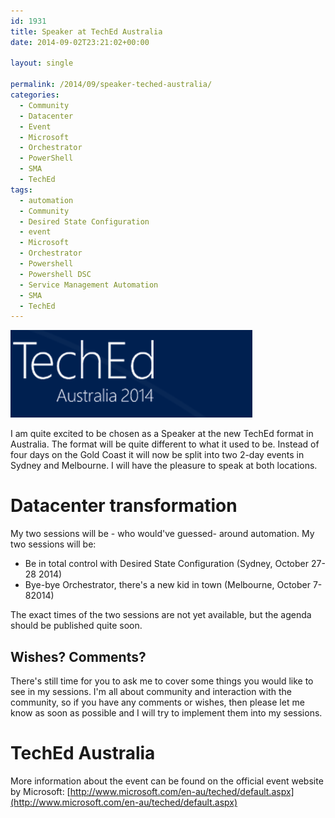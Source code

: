 ```yaml
---
id: 1931
title: Speaker at TechEd Australia
date: 2014-09-02T23:21:02+00:00

layout: single

permalink: /2014/09/speaker-teched-australia/
categories:
  - Community
  - Datacenter
  - Event
  - Microsoft
  - Orchestrator
  - PowerShell
  - SMA
  - TechEd
tags:
  - automation
  - Community
  - Desired State Configuration
  - event
  - Microsoft
  - Orchestrator
  - Powershell
  - Powershell DSC
  - Service Management Automation
  - SMA
  - TechEd
---
```

![image](/media/2014/09/image.png)

I am quite excited to be chosen as a Speaker at the new TechEd format in Australia. The format will be quite different to what it used to be. Instead of four days on the Gold Coast it will now be split into two 2-day events in Sydney and Melbourne. I will have the pleasure to speak at both locations.

# Datacenter transformation

My two sessions will be - who would've guessed- around automation. My two sessions will be:

* Be in total control with Desired State Configuration (Sydney, October 27-28 2014)
* Bye-bye Orchestrator, there's a new kid in town (Melbourne, October 7-82014)

The exact times of the two sessions are not yet available, but the agenda should be published quite soon.

## Wishes? Comments?

There's still time for you to ask me to cover some things you would like to see in my sessions. I'm all about community and interaction with the community, so if you have any comments or wishes, then please let me know as soon as possible and I will try to implement them into my sessions.

# TechEd Australia

More information about the event can be found on the official event website by Microsoft: [http://www.microsoft.com/en-au/teched/default.aspx](http://www.microsoft.com/en-au/teched/default.aspx)






